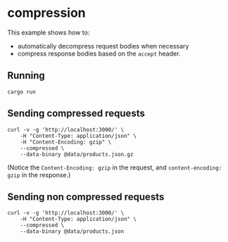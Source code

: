 # compression

This example shows how to:
- automatically decompress request bodies when necessary
- compress response bodies based on the `accept` header.

## Running

```
cargo run
```

## Sending compressed requests

```
curl -v -g 'http://localhost:3000/' \
    -H "Content-Type: application/json" \
    -H "Content-Encoding: gzip" \
    --compressed \
    --data-binary @data/products.json.gz
```

(Notice the `Content-Encoding: gzip` in the request, and `content-encoding: gzip` in the response.)

## Sending non compressed requests

```
curl -v -g 'http://localhost:3000/' \
    -H "Content-Type: application/json" \
    --compressed \
    --data-binary @data/products.json
```
